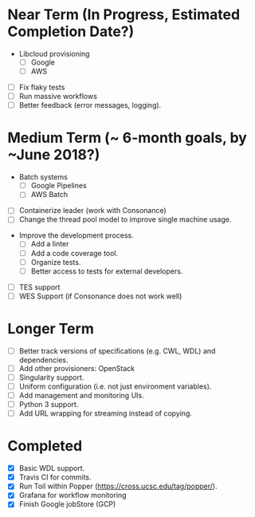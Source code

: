 # Near Term (In Progress, Estimated Completion Date?)
*  Libcloud provisioning
   - [ ] Google
   - [ ] AWS
- [ ] Fix flaky tests
- [ ] Run massive workflows
- [ ] Better feedback (error messages, logging).

# Medium Term (~ 6-month goals, by ~June 2018?)
* Batch systems
   - [ ] Google Pipelines
   - [ ] AWS Batch
- [ ] Containerize leader (work with Consonance)
- [ ] Change the thread pool model to improve single machine usage.
* Improve the development process.
   - [ ] Add a linter
   - [ ] Add a code coverage tool.
   - [ ] Organize tests.
   - [ ] Better access to tests for external developers.
- [ ] TES support
- [ ] WES Support (if Consonance does not work well)

# Longer Term
- [ ] Better track versions of specifications (e.g. CWL, WDL) and dependencies.
- [ ] Add other provisioners: OpenStack
- [ ] Singularity support.
- [ ] Uniform configuration (i.e. not just environment variables).
- [ ] Add management and monitoring UIs.
- [ ] Python 3 support.
- [ ] Add URL wrapping for streaming instead of copying.

# Completed
- [x] Basic WDL support.
- [x] Travis CI for commits.
 - [x] Run Toil within Popper (https://cross.ucsc.edu/tag/popper/).
 - [x] Grafana for workflow monitoring
 - [x] Finish Google jobStore (GCP)
